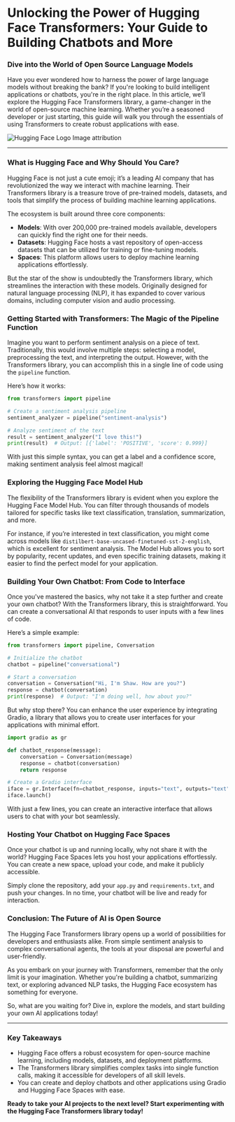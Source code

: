 # Unlocking the Power of Hugging Face Transformers: Your Guide to Building Chatbots and More

### Dive into the World of Open Source Language Models

Have you ever wondered how to harness the power of large language models without breaking the bank? If you're looking to build intelligent applications or chatbots, you're in the right place. In this article, we’ll explore the Hugging Face Transformers library, a game-changer in the world of open-source machine learning. Whether you’re a seasoned developer or just starting, this guide will walk you through the essentials of using Transformers to create robust applications with ease.

![Hugging Face Logo](https://huggingface.co/front/assets/huggingface_logo.svg) Image attribution

* * *

### What is Hugging Face and Why Should You Care?

Hugging Face is not just a cute emoji; it’s a leading AI company that has revolutionized the way we interact with machine learning. Their Transformers library is a treasure trove of pre-trained models, datasets, and tools that simplify the process of building machine learning applications. 

The ecosystem is built around three core components:

- **Models**: With over 200,000 pre-trained models available, developers can quickly find the right one for their needs.
- **Datasets**: Hugging Face hosts a vast repository of open-access datasets that can be utilized for training or fine-tuning models.
- **Spaces**: This platform allows users to deploy machine learning applications effortlessly.

But the star of the show is undoubtedly the Transformers library, which streamlines the interaction with these models. Originally designed for natural language processing (NLP), it has expanded to cover various domains, including computer vision and audio processing.

### Getting Started with Transformers: The Magic of the Pipeline Function

Imagine you want to perform sentiment analysis on a piece of text. Traditionally, this would involve multiple steps: selecting a model, preprocessing the text, and interpreting the output. However, with the Transformers library, you can accomplish this in a single line of code using the `pipeline` function. 

Here’s how it works:

```python
from transformers import pipeline

# Create a sentiment analysis pipeline
sentiment_analyzer = pipeline("sentiment-analysis")

# Analyze sentiment of the text
result = sentiment_analyzer("I love this!")
print(result)  # Output: [{'label': 'POSITIVE', 'score': 0.999}]
```

With just this simple syntax, you can get a label and a confidence score, making sentiment analysis feel almost magical!

### Exploring the Hugging Face Model Hub

The flexibility of the Transformers library is evident when you explore the Hugging Face Model Hub. You can filter through thousands of models tailored for specific tasks like text classification, translation, summarization, and more. 

For instance, if you’re interested in text classification, you might come across models like `distilbert-base-uncased-finetuned-sst-2-english`, which is excellent for sentiment analysis. The Model Hub allows you to sort by popularity, recent updates, and even specific training datasets, making it easier to find the perfect model for your application.

### Building Your Own Chatbot: From Code to Interface

Once you've mastered the basics, why not take it a step further and create your own chatbot? With the Transformers library, this is straightforward. You can create a conversational AI that responds to user inputs with a few lines of code.

Here’s a simple example:

```python
from transformers import pipeline, Conversation

# Initialize the chatbot
chatbot = pipeline("conversational")

# Start a conversation
conversation = Conversation("Hi, I'm Shaw. How are you?")
response = chatbot(conversation)
print(response)  # Output: "I'm doing well, how about you?"
```

But why stop there? You can enhance the user experience by integrating Gradio, a library that allows you to create user interfaces for your applications with minimal effort. 

```python
import gradio as gr

def chatbot_response(message):
    conversation = Conversation(message)
    response = chatbot(conversation)
    return response

# Create a Gradio interface
iface = gr.Interface(fn=chatbot_response, inputs="text", outputs="text")
iface.launch()
```

With just a few lines, you can create an interactive interface that allows users to chat with your bot seamlessly.

### Hosting Your Chatbot on Hugging Face Spaces

Once your chatbot is up and running locally, why not share it with the world? Hugging Face Spaces lets you host your applications effortlessly. You can create a new space, upload your code, and make it publicly accessible.

Simply clone the repository, add your `app.py` and `requirements.txt`, and push your changes. In no time, your chatbot will be live and ready for interaction.

### Conclusion: The Future of AI is Open Source

The Hugging Face Transformers library opens up a world of possibilities for developers and enthusiasts alike. From simple sentiment analysis to complex conversational agents, the tools at your disposal are powerful and user-friendly. 

As you embark on your journey with Transformers, remember that the only limit is your imagination. Whether you're building a chatbot, summarizing text, or exploring advanced NLP tasks, the Hugging Face ecosystem has something for everyone. 

So, what are you waiting for? Dive in, explore the models, and start building your own AI applications today!

* * *

### Key Takeaways

- Hugging Face offers a robust ecosystem for open-source machine learning, including models, datasets, and deployment platforms.
- The Transformers library simplifies complex tasks into single function calls, making it accessible for developers of all skill levels.
- You can create and deploy chatbots and other applications using Gradio and Hugging Face Spaces with ease.

**Ready to take your AI projects to the next level? Start experimenting with the Hugging Face Transformers library today!**